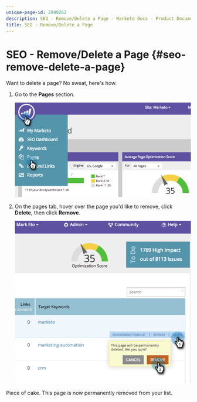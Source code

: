 ```yaml
---
unique-page-id: 2949262
description: SEO - Remove/Delete a Page - Marketo Docs - Product Documentation
title: SEO - Remove/Delete a Page
---
```


# SEO - Remove/Delete a Page {#seo-remove-delete-a-page}

Want to delete a page? No sweat, here's how.

1. Go to the **Pages** section.

   ![](assets/image2014-9-18-13-3a58-3a33.png)

1. On the pages tab, hover over the page you'd like to remove, click **Delete**, then click **Remove**.

   ![](assets/image2014-9-18-13-3a58-3a39.png)

Piece of cake. This page is now permanently removed from your list.
